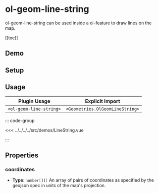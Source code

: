 # ol-geom-line-string

ol-geom-line-string can be used inside a ol-feature to draw lines on the map.

[[toc]]

## Demo

<script setup lang="ts">
import LineString from "@demos/LineString.vue"
</script>
<ClientOnly>
<LineString />
</ClientOnly>

## Setup

<!--@include: ../../geometries.plugin.md-->

## Usage

| Plugin Usage            |         Explicit Import         |
| ----------------------- | :-----------------------------: |
| `<ol-geom-line-string>` | `<Geometries.OlGeomLineString>` |

::: code-group

<<< ../../../../src/demos/LineString.vue

:::

## Properties

### coordinates

- **Type**: `number[][]`
  An array of pairs of coordinates as specified by the geojson spec in units of the map's projection.

